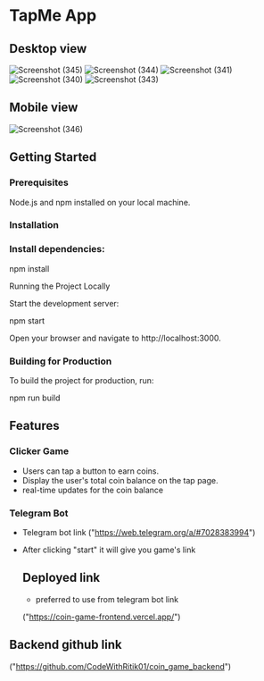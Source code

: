 # TapMe App

## Desktop view
![Screenshot (345)](https://github.com/user-attachments/assets/15eb4d9a-8aae-485a-acc7-7be7a89f79bd)
![Screenshot (344)](https://github.com/user-attachments/assets/55031da5-56fe-4e34-88f9-f53c60b7c09f)
![Screenshot (341)](https://github.com/user-attachments/assets/ff167a21-3c16-414c-a8b9-470182e4933d)
![Screenshot (340)](https://github.com/user-attachments/assets/603d6c05-f105-41ef-b19a-4234f83116b7)
![Screenshot (343)](https://github.com/user-attachments/assets/286375ef-8420-4207-8576-bd4be5f9b193)


## Mobile view
![Screenshot (346)](https://github.com/user-attachments/assets/28e4ae33-7091-42c2-b2cc-18a07d9575a8)


## Getting Started
### Prerequisites
Node.js and npm installed on your local machine.

### Installation

### Install dependencies:

npm install

Running the Project Locally

Start the development server:

npm start

Open your browser and navigate to http://localhost:3000.

### Building for Production

To build the project for production, run:

npm run build

## Features

### Clicker Game

* Users can tap a button to earn coins.
* Display the user's total coin balance on the tap page.
* real-time updates for the coin balance

### Telegram Bot

* Telegram bot link ("https://web.telegram.org/a/#7028383994")
* After clicking "start" it will give you game's link

  ## Deployed link
  * preferred to use from telegram bot link
    
  ("https://coin-game-frontend.vercel.app/")

## Backend github link

("https://github.com/CodeWithRitik01/coin_game_backend")
